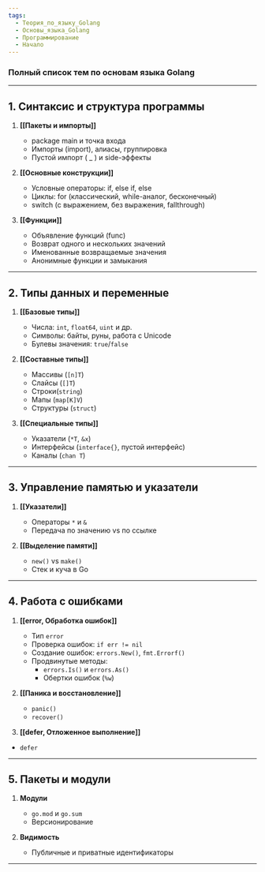 ```yaml
---
tags:
  - Теория_по_языку_Golang
  - Основы_языка_Golang
  - Программирование
  - Начало
---
```

### **Полный список тем по основам языка Golang**  

---

## **1. Синтаксис и структура программы**
1. **[[Пакеты и импорты]]**  
   - package main и точка входа
   - Импорты (import), алиасы, группировка
   - Пустой импорт ( _ ) и side-эффекты

2. **[[Основные конструкции]]**  
   - Условные операторы: if, else if, else
   - Циклы: for (классический, while-аналог, бесконечный)
   - switch (с выражением, без выражения, fallthrough)

3. **[[Функции]]**
   - Объявление функций (func)
   - Возврат одного и нескольких значений
   - Именованные возвращаемые значения
   - Анонимные функции и замыкания

---

## **2. Типы данных и переменные**
1. **[[Базовые типы]]**
   - Числа: `int`, `float64`, `uint` и др.  
   - Символы: байты, руны, работа с Unicode  
   - Булевы значения: `true`/`false`  

2. **[[Составные типы]]**  
   - Массивы (`[n]T`)  
   - Слайсы (`[]T`)
   - Строки(`string`)
   - Мапы (`map[K]V`)
   - Структуры (`struct`)

3. **[[Специальные типы]]**  
   - Указатели (`*T`, `&x`)  
   - Интерфейсы (`interface{}`, пустой интерфейс)  
   - Каналы (`chan T`)  

---

## **3. Управление памятью и указатели**
1. **[[Указатели]]**  
   - Операторы `*` и `&`  
   - Передача по значению vs по ссылке  

1. **[[Выделение памяти]]**
   - `new()` vs `make()`  
   - Стек и куча в Go  

---

## **4. Работа с ошибками**
1. **[[error, Обработка ошибок]]**
   - Тип `error`  
   - Проверка ошибок: `if err != nil`  
   - Создание ошибок: `errors.New()`, `fmt.Errorf()`  
   - Продвинутые методы:
	   - `errors.Is()` и `errors.As()`  
	   - Обертки ошибок (`%w`)  

2. **[[Паника и восстановление]]**  
   - `panic()`
   - `recover()`

3. **[[defer, Отложенное выполнение]]**
  - `defer`

---

## **5. Пакеты и модули**
1. **Модули**  
   - `go.mod` и `go.sum`  
   - Версионирование  

2. **Видимость**  
   - Публичные и приватные идентификаторы  

---
